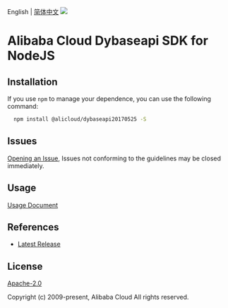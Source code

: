 English | [简体中文](README-CN.md)
![](https://aliyunsdk-pages.alicdn.com/icons/AlibabaCloud.svg)

# Alibaba Cloud Dybaseapi SDK for NodeJS

## Installation
If you use `npm` to manage your dependence, you can use the following command:

```sh
  npm install @alicloud/dybaseapi20170525 -S
```

## Issues
[Opening an Issue](https://github.com/aliyun/alibabacloud-typescript-sdk/issues/new), Issues not conforming to the guidelines may be closed immediately.

## Usage
[Usage Document](https://github.com/aliyun/alibabacloud-typescript-sdk/blob/master/docs/Usage-EN.md#quick-examples)

## References
* [Latest Release](https://github.com/aliyun/alibabacloud-typescript-sdk/)

## License
[Apache-2.0](http://www.apache.org/licenses/LICENSE-2.0)

Copyright (c) 2009-present, Alibaba Cloud All rights reserved.
